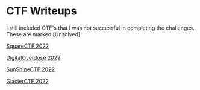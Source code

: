 # CTF Writeups
I still included CTF's that I was not successful in completing the challenges. These are marked [Unsolved]

[SquareCTF 2022](SquareCTF2022/)

[DigitalOverdose 2022](DigitalOverdose2022/)

[SunShineCTF 2022](SunShineCTF2022/)
 
[GlacierCTF 2022](GlacierCTF_2022)
